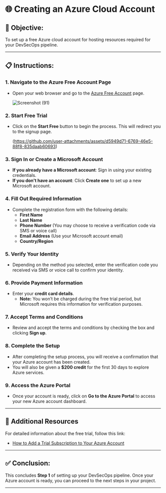 # 🌐 Creating an Azure Cloud Account

## 🎯 Objective:
To set up a free Azure cloud account for hosting resources required for your DevSecOps pipeline.

---

## 📋 Instructions:

### 1. Navigate to the Azure Free Account Page
- Open your web browser and go to the [Azure Free Account](https://azure.microsoft.com/en-us/free) page.

  ![Screenshot (91)](https://github.com/user-attachments/assets/aabfa8ed-69b9-4b9c-ae63-c27df48e24af)


### 2. Start Free Trial
- Click on the **Start Free** button to begin the process. This will redirect you to the signup page.

  (https://github.com/user-attachments/assets/d5949d71-6769-46e5-88f8-835daab60693)

 

### 3. Sign In or Create a Microsoft Account
- **If you already have a Microsoft account**: Sign in using your existing credentials.
- **If you don't have an account**: Click **Create one** to set up a new Microsoft account.

### 4. Fill Out Required Information
- Complete the registration form with the following details:
  - **First Name**
  - **Last Name**
  - **Phone Number** (You may choose to receive a verification code via SMS or voice call)
  - **Email Address** (Use your Microsoft account email)
  - **Country/Region**

### 5. Verify Your Identity
- Depending on the method you selected, enter the verification code you received via SMS or voice call to confirm your identity.

### 6. Provide Payment Information
- Enter your **credit card details**. 
  - **Note:** You won’t be charged during the free trial period, but Microsoft requires this information for verification purposes.

### 7. Accept Terms and Conditions
- Review and accept the terms and conditions by checking the box and clicking **Sign up**.

### 8. Complete the Setup
- After completing the setup process, you will receive a confirmation that your Azure account has been created. 
- You will also be given a **$200 credit** for the first 30 days to explore Azure services.

### 9. Access the Azure Portal
- Once your account is ready, click on **Go to the Azure Portal** to access your new Azure account dashboard.

---

## 🔗 Additional Resources
For detailed information about the free trial, follow this link:
- [How to Add a Trial Subscription to Your Azure Account](https://techcommunity.microsoft.com/t5/startups-at-microsoft/how-to-add-a-trial-subscription-to-your-azure-account-step-by/ba-p/3792372)

---

## ✅ Conclusion:
This concludes **Step 1** of setting up your DevSecOps pipeline. Once your Azure account is ready, you can proceed to the next steps in your project.

---

